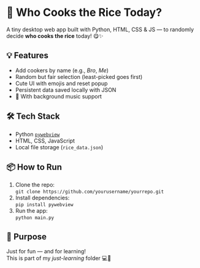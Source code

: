 # 🍚 Who Cooks the Rice Today?

A tiny desktop web app built with Python, HTML, CSS & JS — to randomly decide **who cooks the rice** today! 😋✨

## 💡 Features
- Add cookers by name (e.g., *Bro*, *Me*)
- Random but fair selection (least-picked goes first)
- Cute UI with emojis and reset popup
- Persistent data saved locally with JSON
- 🎵 With background music support

## 🛠 Tech Stack
- Python [`pywebview`](https://pywebview.flowrl.com/)
- HTML, CSS, JavaScript
- Local file storage (`rice_data.json`)

## 📦 How to Run
1. Clone the repo:  
   `git clone https://github.com/yourusername/yourrepo.git`
2. Install dependencies:  
   `pip install pywebview`
3. Run the app:  
   `python main.py`

## 🎯 Purpose
Just for fun — and for learning!  
This is part of my *just-learning* folder 💻🌱
